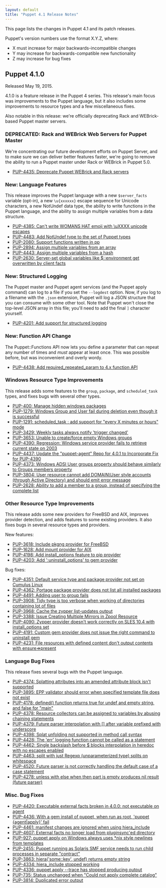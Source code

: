 ```yaml
---
layout: default
title: "Puppet 4.1 Release Notes"
---
```





This page lists the changes in Puppet 4.1 and its patch releases.

Puppet's version numbers use the format X.Y.Z, where:

* X must increase for major backwards-incompatible changes
* Y may increase for backwards-compatible new functionality
* Z may increase for bug fixes


## Puppet 4.1.0

Released May 19, 2015.

4.1.0 is a feature release in the Puppet 4 series. This release's main focus was improvements to the Puppet language, but it also includes some improvements to resource types and a few miscellaneous fixes.

Also notable in this release: we're officially deprecating Rack and WEBrick-based Puppet master servers.

### DEPRECATED: Rack and WEBrick Web Servers for Puppet Master

We're concentrating our future development efforts on Puppet Server, and to make sure we can deliver better features faster, we're going to remove the ability to run a Puppet master under Rack or WEBrick in Puppet 5.0.

* [PUP-4435: Deprecate Puppet WEBrick and Rack servers](https://tickets.puppetlabs.com/browse/PUP-4435)

### New: Language Features

This release improves the Puppet language with a new `$server_facts` variable (opt-in), a new `\u{xxxxxx}` escape sequence for Unicode characters, a new NotUndef data type, the ability to write functions in the Puppet language, and the ability to assign multiple variables from a data structure.

* [PUP-4385: Can't write WOMANS HAT emoji with \uXXXX unicode escapes](https://tickets.puppetlabs.com/browse/PUP-4385)
* [PUP-4483: Add NotUndef type to the set of Puppet types](https://tickets.puppetlabs.com/browse/PUP-4483)
* [PUP-2080: Support functions written in pp](https://tickets.puppetlabs.com/browse/PUP-2080)
* [PUP-2894: Assign multiple variables from an array](https://tickets.puppetlabs.com/browse/PUP-2894)
* [PUP-4443: Assign multiple variables from a hash](https://tickets.puppetlabs.com/browse/PUP-4443)
* [PUP-2630: Server-set global variables like $::environment get overwritten by client facts](https://tickets.puppetlabs.com/browse/PUP-2630)

### New: Structured Logging

The Puppet master and Puppet agent services (and the Puppet apply command) can log to a file if you set the `--logdest` option. Now, if you log to a filename with the `.json` extension, Puppet will log a JSON structure that you can consume with some other tool. Note that Puppet won't close the top-level JSON array in this file; you'll need to add the final `]` character yourself.

* [PUP-4201: Add support for structured logging](https://tickets.puppetlabs.com/browse/PUP-4201)

### New: Function API Change

The Puppet::Functions API now lets you define a parameter that can repeat any number of times and _must_ appear at least once. This was possible before, but was inconvenient and overly wordy.

* [PUP-4438: Add required_repeated_param to 4.x function API](https://tickets.puppetlabs.com/browse/PUP-4438)

### Windows Resource Type Improvements

This release adds some features to the `group`, `package`, and `scheduled_task` types, and fixes bugs with several other types.

* [PUP-400: Manage hidden windows packages](https://tickets.puppetlabs.com/browse/PUP-400)
* [PUP-1279: Windows Group and User fail during deletion even though it is successful](https://tickets.puppetlabs.com/browse/PUP-1279)
* [PUP-1291: scheduled_task : add support for "every X minutes or hours" mode](https://tickets.puppetlabs.com/browse/PUP-1291)
* [PUP-3429: Weekly tasks always notify 'trigger changed'](https://tickets.puppetlabs.com/browse/PUP-3429)
* [PUP-3653: Unable to create/force empty Windows groups](https://tickets.puppetlabs.com/browse/PUP-3653)
* [PUP-4390: Regression: Windows service provider fails to retrieve current state on 2003](https://tickets.puppetlabs.com/browse/PUP-4390)
* [PUP-4437: Update the "puppet-agent" Repo for 4.0.1 to Incorporate Fix for PUP-4390](https://tickets.puppetlabs.com/browse/PUP-4437)
* [PUP-4373: Windows ADSI User groups property should behave similarly to Groups members property](https://tickets.puppetlabs.com/browse/PUP-4373)
* [PUP-3804: User resource cannot add DOMAIN\User style accounts (through Active Directory) and should emit error message](https://tickets.puppetlabs.com/browse/PUP-3804)
* [PUP-2628: Ability to add a member to a group, instead of specifying the complete list](https://tickets.puppetlabs.com/browse/PUP-2628)

### Other Resource Type Improvements

This release adds some new providers for FreeBSD and AIX, improves provider detection, and adds features to some existing providers. It also fixes bugs in several resource types and providers.

New features:

* [PUP-3618: Include pkgng provider for FreeBSD](https://tickets.puppetlabs.com/browse/PUP-3618)
* [PUP-1628: Add mount provider for AIX](https://tickets.puppetlabs.com/browse/PUP-1628)
* [PUP-4198: Add install_options feature to pip provider](https://tickets.puppetlabs.com/browse/PUP-4198)
* [PUP-4203: Add ':uninstall_options' to gem provider](https://tickets.puppetlabs.com/browse/PUP-4203)

Bug fixes:

* [PUP-4351: Default service type and package provider not set on Cumulus Linux](https://tickets.puppetlabs.com/browse/PUP-4351)
* [PUP-4362: Portage package provider does not list all installed packages](https://tickets.puppetlabs.com/browse/PUP-4362)
* [PUP-4491: Adding user to group fails](https://tickets.puppetlabs.com/browse/PUP-4491)
* [PUP-3908: Tidy type is too verbose when working of directories containing lot of files](https://tickets.puppetlabs.com/browse/PUP-3908)
* [PUP-3968: Cache the zypper list-updates output](https://tickets.puppetlabs.com/browse/PUP-3968)
* [PUP-3388: Issue Creating Multiple Mirrors in Zpool Resource](https://tickets.puppetlabs.com/browse/PUP-3388)
* [PUP-4090: Zypper provider doesn't work correctly on SLES 10.4 with install_options set](https://tickets.puppetlabs.com/browse/PUP-4090)
* [PUP-4191: Custom gem provider does not issue the right command to uninstall gem](https://tickets.puppetlabs.com/browse/PUP-4191)
* [PUP-4231: File resources with defined content don't output contents with ensure=>present](https://tickets.puppetlabs.com/browse/PUP-4231)

### Language Bug Fixes

This release fixes several bugs with the Puppet language.

* [PUP-4374: Splatting attributes into an amended attribute block isn't supported](https://tickets.puppetlabs.com/browse/PUP-4374)
* [PUP-3895: EPP validator should error when specified template file does not exist](https://tickets.puppetlabs.com/browse/PUP-3895)
* [PUP-4178: defined() function returns true for undef and empty string, and false for "main"](https://tickets.puppetlabs.com/browse/PUP-4178)
* [PUP-4378: Resource collectors can be assigned to variables by abusing chaining statements](https://tickets.puppetlabs.com/browse/PUP-4378)
* [PUP-4379: Future parser interpolation with [] after variable prefixed with underscore](https://tickets.puppetlabs.com/browse/PUP-4379)
* [PUP-4398: Splat unfolding not supported in method call syntax](https://tickets.puppetlabs.com/browse/PUP-4398)
* [PUP-4428: The 'err' logging function cannot be called as a statement](https://tickets.puppetlabs.com/browse/PUP-4428)
* [PUP-4462: Single backslash before $ blocks interpolation in heredoc with no escapes enabled](https://tickets.puppetlabs.com/browse/PUP-4462)
* [PUP-4463: split with just Regexp (unparameterized type) splits on whitespace](https://tickets.puppetlabs.com/browse/PUP-4463)
* [PUP-4520: Future parser is not correctly handling the default case of a case statement](https://tickets.puppetlabs.com/browse/PUP-4520)
* [PUP-4278: unless with else when then part is empty produces nil result (future parser)](https://tickets.puppetlabs.com/browse/PUP-4278)


### Misc. Bug Fixes

* [PUP-4420: Executable external facts broken in 4.0.0: not executable on agent](https://tickets.puppetlabs.com/browse/PUP-4420)
* [PUP-4436: With a gem install of puppet, when run as root, 'puppet {agent|apply}' fail](https://tickets.puppetlabs.com/browse/PUP-4436)
* [PUP-4461: manifest changes are ignored when using hiera_include](https://tickets.puppetlabs.com/browse/PUP-4461)
* [PUP-4607: External facts no longer load from pluginsync'ed directory](https://tickets.puppetlabs.com/browse/PUP-4607)
* [PUP-927: puppet apply on Windows always uses *nix style newlines from templates](https://tickets.puppetlabs.com/browse/PUP-927)
* [PUP-2455: Puppet running as Solaris SMF service needs to run child processes in separate "contract"](https://tickets.puppetlabs.com/browse/PUP-2455)
* [PUP-3863: hiera('some::key', undef) returns empty string](https://tickets.puppetlabs.com/browse/PUP-3863)
* [PUP-4334: hiera_include stopped working](https://tickets.puppetlabs.com/browse/PUP-4334)
* [PUP-4336: puppet apply --trace has stopped producing output](https://tickets.puppetlabs.com/browse/PUP-4336)
* [PUP-735: Status unchanged when "Could not apply complete catalog"](https://tickets.puppetlabs.com/browse/PUP-735)
* [PUP-3814: Duplicated error output](https://tickets.puppetlabs.com/browse/PUP-3814)







